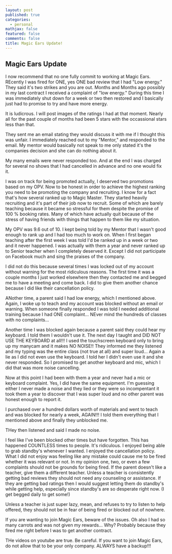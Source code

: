 ```yaml
---
layout: post
published: true
categories:
  - personal
mathjax: false
featured: false
comments: false
title: Magic Ears Update!
---
```

## Magic Ears Update

I now recommend that no one fully commit to working at Magic Ears.  REcently I was fired for ONE, yes ONE bad review that I had "Low energy."  They said it's two strikes and you are out.  Months and Months ago possibly in my last contract I received a complaint of "low energy."  During this time I was immediately shut down for a week or two then restored and I basically just had to promise to try and have more energy.

It is ludicrous.  I will post images of the ratings I had at that moment.  Nearly all for the past couple of months had been 5 stars with the occassional stars less than that.

They sent me an email stating they would discuss it with me if I thought this was unfair.  I immediately reached out to my "Mentor,"  and responded to the email.  My mentor would basically not speak to me only stated it's the companies decision and she can do nothing about it.

My many emails were never responded too.  And at the end I was charged for several no shows that I had cancelled in advance and no one would fix it.

I was on track for being promoted actually, I deserved two promotions based on my OPV. Now to be honest in order to achieve the highest ranking you need to be promoting the company and recruiting.  I know for a fact that's how several ranked up to Magic Master.  They started heavily recruiting and it's part of their job now to recruit.  Some of which are barely teaching because it became so stressful for them despite the promise of 100 % booking rates.  Many of which have actually quit because of the stress of having friends with things that happen to them like my situation.

My OPV was 9.6 out of 10.  I kept being told by my Mentor that I wasn't good enough to rank up and I had too much to work on.  When I first began teaching after the first week I was told I'd be ranked up in a week or two and it never happened.  I was actually with them a year and never ranked up to Senior teacher when I completely deserved it.  Except I did not participate on Facebook much and sing the praises of the company.

I did not do this because several times I was locked out of my account without warning for the most ridiculous reasons. The first time it was a couple months I just worked elsewhere then they contacted me and begged me to have a meeting and come back.  I did to give them another chance because I did like their cancellation policy.

ANother time, a parent said I had low energy, which I mentioned above.  Again, I woke up to teach and my account was blocked without an email or warning.  When someone finally responded I was told I needed additional training because I had ONE complaint... NEver mind the hundreds of classes with no complaints...

Another time I was blocked again because a parent said they could hear my keyboard.  I told them I wouldn't use it.  The next day I taught and DID NOT USE THE KEYBOARD at all!!!  I used the touchscreen keyboard only to bring up my manycam and it makes NO NOISE!!  They informed me they listened and my typing was the entire class (not true at all) and super loud... Again a lie as I did not even use the keyboard.  I told her I didn't even use it and she never responded.  So I promised to get another keyboard and mic, which I did that was more noise cancelling.  

Now at this point I had been with them a year and never had a mic or keyboard complaint. Yes, I did have the same equipment.  I'm guessing either I never made a noise and they lied or they were so incompentant it took them a year to discover that I was super loud and no other parent was honest enough to report it.

I purchased over a hundred dollars worth of materials and went to teach and was blocked for nearly a week, AGAIN!!!  I told them everything that I mentioned above and finally they unblocked me.

THey then listened and said I made no noise.

I feel like I've been blocked other times but have forgotten.  This has happened COUNTLESS times to people.  It's ridiculous.  I enjoyed being able to grab standby's whenever I wanted.  I enjoyed the cancellation policy.  What I did not enjoy was feeling like any mistake could cause me to be fired whether it was relevant or not.  In my opinion one, two, or even a few complaints should not be grounds for being fired.  If the parent doesn't like a teacher, give them a different teacher.  Unless a teacher is consistently getting bad reviews they should not need any counseling or assistance.  If they are getting bad ratings then I would suggest letting them do standby's while getting help, especially since standby's are so desperate right now.  (I get begged daily to get some!)

Unless a teacher is just super lazy, mean, and refuses to try to listen to help offered, they should not be in fear of being fired or blocked out of nowhere.

If you are wanting to join Magic Ears, beware of the issues.  Oh also I had so many carrots and was not given my rewards... Why?  Probably because they fired me right before I was to get another contract.

THe videos on youtube are true.  Be careful.  If you want to join Magic Ears, do not allow that to be your only company.  ALWAYS have a backup!!!

